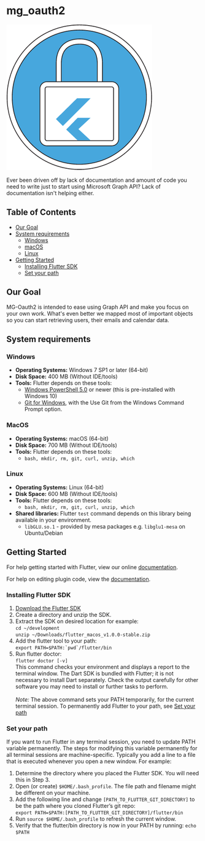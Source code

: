 # mg_oauth2
![mg_oauth2|512x512](https://github.com/BroCode9/mg-oauth2/blob/develop/logo.png)

Ever been driven off by lack of documentation and amount of code you need to write just to start using Microsoft Graph API?
Lack of documentation isn't helping either.

## Table of Contents

- [Our Goal](#our-goal)
- [System requirements](#system-requirements)
  - [Windows](#windows)
  - [macOS](#macos)
  - [Linux](#linux)
- [Getting Started](#getting-started)
  - [Installing Flutter SDK](#installing-flutter-sdk)
  - [Set your path](#set-your-path)

## Our Goal

MG-Oauth2 is intended to ease using Graph API and make you focus on your own work. What's even better we mapped most of important objects so you can start retrieving users, their emails and calendar data. 

## System requirements

### Windows

* **Operating Systems:** Windows 7 SP1 or later (64-bit)
* **Disk Space:** 400 MB (Without IDE/tools)
* **Tools:** Flutter depends on these tools:
  - [Windows PowerShell 5.0](https://docs.microsoft.com/en-us/powershell/scripting/setup/installing-windows-powershell?view=powershell-6) or newer (this is pre-installed with Windows 10)
  - [Git for Windows](https://git-scm.com/download/win), with the Use Git from the Windows Command Prompt option.

### MacOS

* **Operating Systems:** macOS (64-bit)
* **Disk Space:** 700 MB (Without IDE/tools)
* **Tools:** Flutter depends on these tools:
  - ```bash, mkdir, rm, git, curl, unzip, which```
  
### Linux

* **Operating Systems:** Linux (64-bit)
* **Disk Space:** 600 MB (Without IDE/tools)
* **Tools:** Flutter depends on these tools:
  - ```bash, mkdir, rm, git, curl, unzip, which```
* **Shared libraries:** Flutter `test` command depends on this library being available in your environment.
  - ```libGLU.so.1``` - provided by mesa packages e.g. ```libglu1-mesa``` on Ubuntu/Debian
  
## Getting Started

For help getting started with Flutter, view our online
[documentation](https://flutter.io/).

For help on editing plugin code, view the [documentation](https://flutter.io/developing-packages/#edit-plugin-package).

### Installing Flutter SDK

1. [Download the Flutter SDK](https://storage.googleapis.com/flutter_infra/releases/stable/macos/flutter_macos_v1.0.0-stable.zip)
2. Create a directory and unzip the SDK.
3. Extract the SDK on desired location for example:<br/>
`cd ~/development`<br/>
`unzip ~/Downloads/flutter_macos_v1.0.0-stable.zip`<br/>
4. Add the flutter tool to your path:<br/>
```export PATH=$PATH:`pwd`/flutter/bin```<br/>
5. Run flutter doctor:<br/>
`flutter doctor [-v]`<br/>
This command checks your environment and displays a report to the terminal window. The Dart SDK is bundled with Flutter; it is not necessary to install Dart separately. Check the output carefully for other software you may need to install or further tasks to perform.<br/><br/>
*Note:* The above command sets your PATH temporarily, for the current terminal session. To permanently add Flutter to your path, see [Set your path](#set-your-path)

### Set your path
If you want to run Flutter in any terminal session, you need to update PATH variable permanently. The steps for modifying this variable permanently for all terminal sessions are machine-specific. Typically you add a line to a file that is executed whenever you open a new window. For example:<br/>
1. Determine the directory where you placed the Flutter SDK. You will need this in Step 3.
2. Open (or create) `$HOME/.bash_profile`. The file path and filename might be different on your machine.
3. Add the following line and change `[PATH_TO_FLUTTER_GIT_DIRECTORY]` to be the path where you cloned Flutter’s git repo:<br/>
`export PATH=$PATH:[PATH_TO_FLUTTER_GIT_DIRECTORY]/flutter/bin`
4. Run `source $HOME/.bash_profile` to refresh the current window.
5. Verify that the flutter/bin directory is now in your PATH by running:
`echo $PATH`

